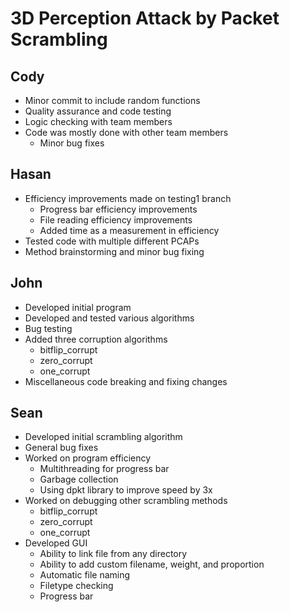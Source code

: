 # 3D Perception Attack by Packet Scrambling

## Cody

- Minor commit to include random functions
- Quality assurance and code testing
- Logic checking with team members
- Code was mostly done with other team members
  - Minor bug fixes

## Hasan

- Efficiency improvements made on testing1 branch
  - Progress bar efficiency improvements
  - File reading efficiency improvements
  - Added time as a measurement in efficiency
- Tested code with multiple different PCAPs
- Method brainstorming and minor bug fixing


## John

- Developed initial program
- Developed and tested various algorithms
- Bug testing
- Added three corruption algorithms
  - bitflip_corrupt
  - zero_corrupt
  - one_corrupt
- Miscellaneous code breaking and fixing changes

## Sean

- Developed initial scrambling algorithm
- General bug fixes
- Worked on program efficiency
  - Multithreading for progress bar
  - Garbage collection
  - Using dpkt library to improve speed by 3x
- Worked on debugging other scrambling methods
  - bitflip_corrupt
  - zero_corrupt
  - one_corrupt
- Developed GUI
  - Ability to link file from any directory
  - Ability to add custom filename, weight, and proportion
  - Automatic file naming
  - Filetype checking
  - Progress bar
